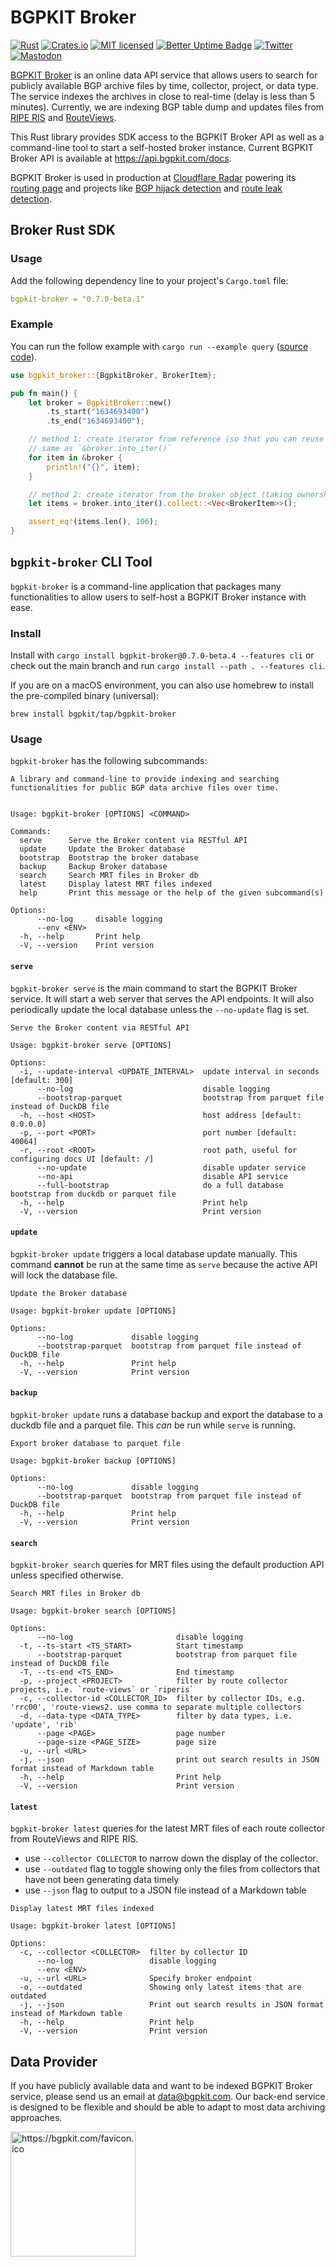# BGPKIT Broker

[![Rust](https://github.com/bgpkit/bgpkit-broker/actions/workflows/rust.yml/badge.svg)](https://github.com/bgpkit/bgpkit-broker/actions/workflows/rust.yml)
[![Crates.io][crates-badge]][crates-url]
[![MIT licensed][mit-badge]][mit-url]
[![Better Uptime Badge](https://betteruptime.com/status-badges/v1/monitor/mfwr.svg)](https://status.bgpkit.com)
[![Twitter][twitter-badge]][twitter-url]
[![Mastodon][mastodon-badge]][mastodon-url]


[crates-badge]: https://img.shields.io/crates/v/bgpkit-broker.svg
[crates-url]: https://crates.io/crates/bgpkit-broker
[mit-badge]: https://img.shields.io/badge/license-MIT-blue.svg
[mit-url]: https://github.com/bgpkit/bgpkit-broker/blob/main/LICENSE
[twitter-badge]: https://shields.io/badge/Follow-lightgrey?logo=twitter&style=social
[twitter-url]: https://twitter.com/bgpkit
[mastodon-url]: https://infosec.exchange/@bgpkit
[mastodon-badge]: https://img.shields.io/mastodon/follow/109852506691103147?domain=https%3A%2F%2Finfosec.exchange&style=social

[BGPKIT Broker](https://bgpkit.com/broker) is an online data API service that allows users to search for publicly available BGP archive files by time, collector, project, or data type. The service indexes the archives in close to real-time (delay is less than 5 minutes). Currently, we are indexing BGP table dump and updates files from [RIPE RIS][ripe-ris] and [RouteViews][route-views].

[ripe-ris]: https://www.ripe.net/analyse/internet-measurements/routing-information-service-ris/ris-data-access/mrt-files-store
[route-views]: http://archive.routeviews.org/

This Rust library provides SDK access to the BGPKIT Broker API as well as a command-line tool to start a self-hosted broker instance. 
Current BGPKIT Broker API is available at <https://api.bgpkit.com/docs>.

BGPKIT Broker is used in production at [Cloudflare Radar][radar] powering its [routing page][routing] and projects like [BGP hijack detection]() and [route leak detection](https://blog.cloudflare.com/route-leak-detection-with-cloudflare-radar/).

[radar]: https://radar.cloudflare.com/
[route-leak]: https://blog.cloudflare.com/route-leak-detection-with-cloudflare-radar/
[hijack]: https://blog.cloudflare.com/bgp-hijack-detection/
[routing]: https://blog.cloudflare.com/radar-routing/

## Broker Rust SDK

### Usage

Add the following dependency line to your project's `Cargo.toml` file:
```yaml
bgpkit-broker = "0.7.0-beta.1"
```

### Example

You can run the follow example with `cargo run --example query` ([source code](./examples/query.rs)).

```rust
use bgpkit_broker::{BgpkitBroker, BrokerItem};

pub fn main() {
    let broker = BgpkitBroker::new()
        .ts_start("1634693400")
        .ts_end("1634693400");

    // method 1: create iterator from reference (so that you can reuse the broker object)
    // same as `&broker.into_iter()`
    for item in &broker {
        println!("{}", item);
    }

    // method 2: create iterator from the broker object (taking ownership)
    let items = broker.into_iter().collect::<Vec<BrokerItem>>();

    assert_eq!(items.len(), 106);
}
```

## `bgpkit-broker` CLI Tool

`bgpkit-broker` is a command-line application that packages many functionalities to allow users to self-host a BGPKIT Broker instance with ease.

### Install

Install with `cargo install bgpkit-broker@0.7.0-beta.4 --features cli` or check out the main branch and run `cargo install --path . --features cli`.

If you are on a macOS environment, you can also use homebrew to install the pre-compiled binary (universal):
```
brew install bgpkit/tap/bgpkit-broker
```
### Usage

`bgpkit-broker` has the following subcommands:

```text
A library and command-line to provide indexing and searching functionalities for public BGP data archive files over time.


Usage: bgpkit-broker [OPTIONS] <COMMAND>

Commands:
  serve      Serve the Broker content via RESTful API
  update     Update the Broker database
  bootstrap  Bootstrap the broker database
  backup     Backup Broker database
  search     Search MRT files in Broker db
  latest     Display latest MRT files indexed
  help       Print this message or the help of the given subcommand(s)

Options:
      --no-log     disable logging
      --env <ENV>  
  -h, --help       Print help
  -V, --version    Print version
```

#### `serve`

`bgpkit-broker serve` is the main command to start the BGPKIT Broker service. It will start a web server that serves the API endpoints. It will also periodically update the local database unless the `--no-update` flag is set.

```text
Serve the Broker content via RESTful API

Usage: bgpkit-broker serve [OPTIONS]

Options:
  -i, --update-interval <UPDATE_INTERVAL>  update interval in seconds [default: 300]
      --no-log                             disable logging
      --bootstrap-parquet                  bootstrap from parquet file instead of DuckDB file
  -h, --host <HOST>                        host address [default: 0.0.0.0]
  -p, --port <PORT>                        port number [default: 40064]
  -r, --root <ROOT>                        root path, useful for configuring docs UI [default: /]
      --no-update                          disable updater service
      --no-api                             disable API service
      --full-bootstrap                     do a full database bootstrap from duckdb or parquet file
  -h, --help                               Print help
  -V, --version                            Print version
```

#### `update`

`bgpkit-broker update` triggers a local database update manually. This command **cannot** be run at the same time as `serve` because the active API will lock the database file.

```text
Update the Broker database

Usage: bgpkit-broker update [OPTIONS]

Options:
      --no-log             disable logging
      --bootstrap-parquet  bootstrap from parquet file instead of DuckDB file
  -h, --help               Print help
  -V, --version            Print version
```

#### `backup` 
`bgpkit-broker update` runs a database backup and export the database to a duckdb file and a parquet file. This *can* be run while `serve` is running.

```text
Export broker database to parquet file

Usage: bgpkit-broker backup [OPTIONS]

Options:
      --no-log             disable logging
      --bootstrap-parquet  bootstrap from parquet file instead of DuckDB file
  -h, --help               Print help
  -V, --version            Print version
```

#### `search` 
`bgpkit-broker search` queries for MRT files using the default production API unless specified otherwise.

```text
Search MRT files in Broker db

Usage: bgpkit-broker search [OPTIONS]

Options:
      --no-log                       disable logging
  -t, --ts-start <TS_START>          Start timestamp
      --bootstrap-parquet            bootstrap from parquet file instead of DuckDB file
  -T, --ts-end <TS_END>              End timestamp
  -p, --project <PROJECT>            filter by route collector projects, i.e. `route-views` or `riperis`
  -c, --collector-id <COLLECTOR_ID>  filter by collector IDs, e.g. 'rrc00', 'route-views2. use comma to separate multiple collectors
  -d, --data-type <DATA_TYPE>        filter by data types, i.e. 'update', 'rib'
      --page <PAGE>                  page number
      --page-size <PAGE_SIZE>        page size
  -u, --url <URL>                    
  -j, --json                         print out search results in JSON format instead of Markdown table
  -h, --help                         Print help
  -V, --version                      Print version
```

#### `latest`

`bgpkit-broker latest` queries for the latest MRT files of each route collector from RouteViews and RIPE RIS.

- use `--collector COLLECTOR` to narrow down the display of the collector.
- use `--outdated` flag to toggle showing only the files from collectors that have not been generating data timely
- use `--json` flag to output to a JSON file instead of a Markdown table

```text
Display latest MRT files indexed

Usage: bgpkit-broker latest [OPTIONS]

Options:
  -c, --collector <COLLECTOR>  filter by collector ID
      --no-log                 disable logging
      --env <ENV>              
  -u, --url <URL>              Specify broker endpoint
  -o, --outdated               Showing only latest items that are outdated
  -j, --json                   Print out search results in JSON format instead of Markdown table
  -h, --help                   Print help
  -V, --version                Print version
```

## Data Provider

If you have publicly available data and want to be indexed BGPKIT Broker service, please send us an email at
data@bgpkit.com. Our back-end service is designed to be flexible and should be able to adapt to most data archiving
approaches.

<a href="https://bgpkit.com"><img src="https://bgpkit.com/Original%20Logo%20Cropped.png" alt="https://bgpkit.com/favicon.ico" width="200"/></a>
